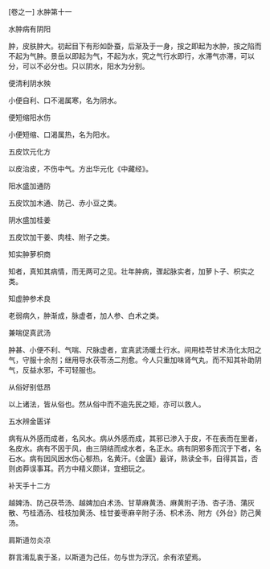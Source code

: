 [卷之一] 水肿第十一

水肿病有阴阳

肿，皮肤肿大。初起目下有形如卧蚕，后渐及于一身，按之即起为水肿，按之陷而不起为气肿。景岳以即起为气，不起为水，究之气行水即行，水滞气亦滞，可以分，可以不必分也。只以阴水，阳水为分别。

便清利阴水殃

小便自利、口不渴属寒，名为阴水。

便短缩阳水伤

小便短缩、口渴属热，名为阳水。

五皮饮元化方

以皮治皮，不伤中气。方出华元化《中藏经》。

阳水盛加通防

五皮饮加木通、防己、赤小豆之类。

阴水盛加桂姜

五皮饮加干姜、肉桂、附子之类。

知实肿萝枳商

知者，真知其病情，而无两可之见。壮年肿病，骤起脉实者，加萝卜子、枳实之类。

知虚肿参术良

老弱病久，肿渐成，脉虚者，加人参、白术之类。

兼喘促真武汤

肿甚、小便不利、气喘、尺脉虚者，宜真武汤暖土行水。间用桂苓甘术汤化太阳之气，守服十余剂；继用导水茯苓汤二剂愈。今人只重加味肾气丸，而不知其补助阴气，反益水邪，不可轻服也。

从俗好别低昂

以上诸法，皆从俗也。然从俗中而不逾先民之矩，亦可以救人。

五水辨金匮详

病有从外感而成者，名风水。病从外感而成，其邪已渗入于皮，不在表而在里者，名皮水。病有不因于风，由三阴结而成水者，名正水。病有阴邪多而沉于下者，名石水。病有因风因水伤心郁热，名黄汗。《金匮》最详，熟读全书，自得其旨，否则卤莽误事耳。药方中精义颇详，宜细玩之。

补天手十二方

越婢汤、防己茯苓汤、越婢加白术汤、甘草麻黄汤、麻黄附子汤、杏子汤、蒲灰散、芍桂酒汤、桂枝加黄汤、桂甘姜枣麻辛附子汤、枳术汤、附方《外台》防己黄汤。

肩斯道勿炎凉

群言淆乱衷于圣，以斯道为己任，勿与世为浮沉，余有浓望焉。

